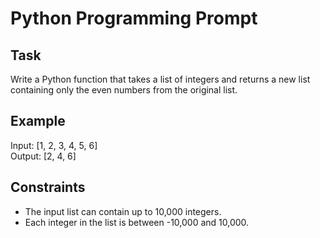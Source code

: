 # Python Programming Prompt

## Task
Write a Python function that takes a list of integers and returns a new list containing only the even numbers from the original list.

## Example
Input: [1, 2, 3, 4, 5, 6]  
Output: [2, 4, 6]

## Constraints
- The input list can contain up to 10,000 integers.
- Each integer in the list is between -10,000 and 10,000.